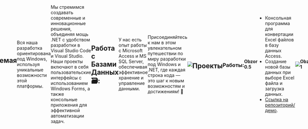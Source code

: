 <h1 align="center">Привет, мы — <a href="https://github.com/dr0pp3rZ" target="_blank">Даниил</a>, <a href="https://github.com/vpfreshone" target="_blank">Влад</a> и <a href="https://github.com/d3preSSSed" target="_blank">Илья</a>
<img src="https://github.com/blackcater/blackcater/raw/main/images/Hi.gif" height="32"/></h1>
<h3 align="center">Студенты Информационных систем и программирования из России 🇷🇺</h3>

<a href="https://git.io/typing-svg"><img src="https://readme-typing-svg.herokuapp.com?font=Fira+Code&weight=700&size=19&duration=5002&pause=1000&color=42F747&background=B1FF9900&random=false&width=1000&lines=Мы+студенты+колледжа,+погруженные+в+мир+программирования+и+разработки." alt="Typing SVG" /></a>



 ![.Net](https://img.shields.io/badge/.NET-5C2D91?style=for-the-badge&logo=.net&logoColor=white) ![Microsoft Access](https://img.shields.io/badge/Microsoft_Access-A4373A?style=for-the-badge&logo=microsoft-access&logoColor=white) ![Visual Studio Code](https://img.shields.io/badge/Visual%20Studio%20Code-0078d7.svg?style=for-the-badge&logo=visual-studio-code&logoColor=white)  ![Visual Studio](https://img.shields.io/badge/Visual%20Studio-5C2D91.svg?style=for-the-badge&logo=visual-studio&logoColor=white)  ![C#](https://img.shields.io/badge/c%23-%23239120.svg?style=for-the-badge&logo=c-sharp&logoColor=white)  ![Windows](https://img.shields.io/badge/Windows-0078D6?style=for-the-badge&logo=windows&logoColor=white) 

  <h1>Разработка под Windows с использованием .NET 🖥️</h1>

  <p>Мы — команда студентов, активно занимающихся программированием на платформе .NET. Наши проекты включают Windows Forms
    и консольные приложения, а также взаимодействие с базами данных Microsoft Access и MS SQL Server.</p>

  <h2>Инструменты и Язык 🛠️:</h2>
  <ul>
    <li>Разработка проводится в Visual Studio Code и Visual Studio.</li>
    <li>Мы используем язык C#, чтобы создавать мощные и эффективные приложения.</li>
  </ul>

  <h2>Поддерживаемая ОС 💻:</h2>
  <p>Вся наша разработка ориентирована под Windows, используя уникальные возможности этой платформы.</p>

  <p>Мы стремимся создавать современные и инновационные решения, объединяя мощь .NET с удобством разработки в Visual Studio Code и Visual Studio. Наши проекты включают в себя пользовательские интерфейсы с использованием Windows Forms, а также консольные приложения для эффективной автоматизации задач.</p>

  <h2>Работа с Базами Данных 🗃️:</h2>
  <p>У нас есть опыт работы с Microsoft Access и MS SQL Server, обеспечивая эффективное хранение и управление данными.</p>

  <p>Присоединяйтесь к нам в этом увлекательном путешествии по миру разработки под Windows и .NET, где каждая строка кода — это шаг к новым возможностям и достижениям! 🚀</p> 

  <div id="header" align="center">
  <img src="https://media4.giphy.com/media/JFTBbk9jvhPgVfxXfU/giphy.gif?cid=ecf05e47fvg20cqbardvxp2qhfgwd1a4b8qrv1mb5m6fajp3&ep=v1_gifs_search&rid=giphy.gif&ct=g"/>
</div>



  <h2>Проекты</h2>

  <h3>Работы:</h3>

  <h4>Obzor 0.5</h4>
  <ul>
    <li>Консольная программа для конвертации Excel файлов в базу данных Access.</li>
    <li>Создание новой базы данных при выборе Excel файла и загрузка данных.</li>
    <li><a href="https://github.com/dr0pp3rZ/production-practice/tree/main/ConsoleApp1" target="_blank">Ссылка на репозиторий/демо</a>.</li>
  </ul>
 <div id="header" align="left">
  <img src="https://media2.giphy.com/media/IMfSeo6T9maQc4W0SV/giphy.gif"/>
</div>
  <h4>Obzor 1</h4>
  <ul>
    <li>Приложение на платформе Windows Forms с красивым интерфейсом.</li>
    <li>Возможность загрузить Excel файл и работать с таблицами.</li>
    <li>Планы по доработке функционала для работы с разными форматами файлов.</li>
    <li>Получен ценный опыт по созданию приложений с графическим интерфейсом.</li>
    <li>Привлечение внимания пользователей/заказчика и обнаружение неожиданных аспектов в процессе работы.</li>
    <li><a href="https://github.com/dr0pp3rZ/production-practice/tree/main/obzor" target="_blank">Ссылка на репозиторий/демо</a>.</li>
  </ul>

 гифка не работает (устал ее заливать) вот вам на замену:
 <body style="display: flex; align-items: center; justify-content: center; height: 100vh; margin: 0;">

  <pre>
    く__,.ヘヽ.　　　　/　,ー､ 〉
　　　　　＼ ', !-─‐-i　/　/´
　　　 　 ／｀ｰ'　　　 L/／｀ヽ､
　　 　 /　 ／,　 /|　 ,　 ,　　　 ',
　　　ｲ 　/ /-‐/　ｉ　L_ ﾊ ヽ!　 i
　　　 ﾚ ﾍ 7ｲ｀ﾄ　 ﾚ'ｧ-ﾄ､!ハ|　 |
　　　　 !,/7 '0'　　 ´0iソ| 　 |　　　
　　　　 |.从"　　_　　 ,,,, / |./ 　 |
　　　　 ﾚ'| i＞.､,,__　_,.イ / 　.i 　|
　　　　　 ﾚ'| | / k_７_/ﾚ'ヽ,　ﾊ.　|
　　　　　　 | |/i 〈|/　 i　,.ﾍ |　i　|
　　　　　　.|/ /　ｉ： 　 ﾍ!　　＼　|
　　　 　 　 kヽ>､ﾊ 　 _,.ﾍ､ 　 /､!
　　　　　　 !'〈//｀Ｔ´', ＼ ｀'7'ｰr'
　　　　　　 ﾚ'ヽL__|___i,___,ンﾚ|ノ
　　　　　 　　　ﾄ-,/　|___./
　　　　　 　　　'ｰ'
  </pre>

</body>
 
   <div id="header" align="left">
  <img src="https://media0.giphy.com/media/SLuZnwLkDO3bXv9W3t/giphy.gif"/>
 </div>


 <h2>Наша Цель</h2>

  <p>Мы стремимся развивать свои навыки в различных технологиях и изучать новые языки программирования, фреймворки, платформы и многое другое.</p>

  <h2>Как мы достигаем этой цели:</h2>

  <ul>
    <li>Активно участвуем в разработке приложений, используя разные технологии.</li>
    <li>Изучаем новые языки программирования для более широкого понимания IT-индустрии.</li>
    <li>Экспериментируем с различными фреймворками, расширяя свой технологический стек.</li>
    <li>Исследуем различные платформы, чтобы понять их особенности и возможности.</li>
  </ul>

  <p>Наша главная цель — не только создание качественных проектов, но и постоянный рост и обогащение опытом в мире информационных технологий.</p>


 
